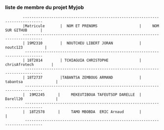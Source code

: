 ### liste de membre du projet Myjob
            -------------------------------------------------------------------------------
            |Matricule       |  NOM ET PRENOMS                   |     NOM SUR GITHUB      |
            -------------------------------------------------------------------------------
            | 19M2310        |  NOUTCHEU LIBERT JORAN            |       noutc123          |
             ------------------------------------------------------------------------------
            | 18T2814        | TCHIAGUIA CHRISTOPHE              |    chrisAfrotech        |
             ------------------------------------------------------------------------------
            | 18T2737        |TABANTSA ZEMBOUG ARMAND            |  tabantsa               |
             ------------------------------------------------------------------------------
            |  19M2245      |     MEKEUTIBOUA TAFEUTSOP DARELLE  |  Darell20               |                       
             ------------------------------------------------------------------------------
            |  18T2578      |     TAMO MBOBDA  ERIC Arnaud       |                         |                  
             ------------------------------------------------------------------------------

